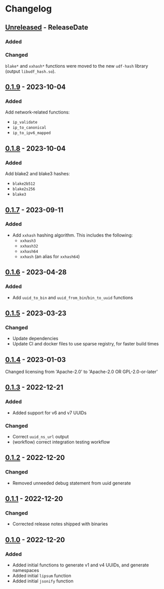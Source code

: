 # Changelog

<!-- next-header -->

## [Unreleased] - ReleaseDate

### Added



### Changed

`blake*` and `xxhash*` functions were moved to the new `udf-hash` library
(output `libudf_hash.so`).


## [0.1.9] - 2023-10-04

### Added

Add network-related functions:

- `ip_validate`
- `ip_to_canonical`
- `ip_to_ipv6_mapped`


## [0.1.8] - 2023-10-04

### Added

Add blake2 and blake3 hashes:

- `blake2b512`
- `blake2s256`
- `blake3`

## [0.1.7] - 2023-09-11

### Added

- Add `xxhash` hashing algorithm. This includes the following:
  - `xxhash3`
  - `xxhash32`
  - `xxhash64`
  - `xxhash` (an alias for `xxhash64`)

## [0.1.6] - 2023-04-28

### Added

- Add `uuid_to_bin` and `uuid_from_bin`/`bin_to_uuid` functions


## [0.1.5] - 2023-03-23

### Changed

- Update dependencies
- Update CI and docker files to use sparse registry, for faster build times


## [0.1.4] - 2023-01-03

Changed licensing from 'Apache-2.0' to 'Apache-2.0 OR GPL-2.0-or-later'


## [0.1.3] - 2022-12-21

### Added

- Added support for v6 and v7 UUIDs

### Changed

- Correct `uuid_ns_url` output
- (workflow) correct integration testing workflow


## [0.1.2] - 2022-12-20

### Changed

- Removed unneeded debug statement from uuid generate


## [0.1.1] - 2022-12-20

### Changed

- Corrected release notes shipped with binaries


## [0.1.0] - 2022-12-20

### Added

- Added initial functions to generate v1 and v4 UUIDs, and generate namespaces
- Added initial `lipsum` function
- Added initial `jsonify` function

<!-- next-url -->

[Unreleased]: https://github.com/pluots/udf-suite/compare/v0.1.9...HEAD
[0.1.9]: https://github.com/pluots/udf-suite/compare/v0.1.8...v0.1.9
[0.1.8]: https://github.com/pluots/udf-suite/compare/v0.1.7...v0.1.8
[0.1.7]: https://github.com/pluots/udf-suite/compare/v0.1.6...v0.1.7
[0.1.6]: https://github.com/pluots/udf-suite/compare/v0.1.5...v0.1.6
[0.1.5]: https://github.com/pluots/udf-suite/compare/v0.1.4...v0.1.5
[0.1.4]: https://github.com/pluots/udf-suite/compare/v0.1.3...v0.1.4
[0.1.3]: https://github.com/pluots/udf-suite/compare/v0.1.2...v0.1.3
[0.1.2]: https://github.com/pluots/udf-suite/compare/v0.1.1...v0.1.2
[0.1.1]: https://github.com/pluots/udf-suite/compare/v0.1.0...v0.1.1
[0.1.0]: https://github.com/pluots/udf-suite/releases/tag/v0.1.0

